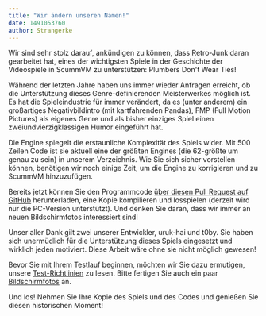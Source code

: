 ```yaml
---
title: "Wir ändern unseren Namen!"
date: 1491053760
author: Strangerke
---
```


Wir sind sehr stolz darauf, ankündigen zu können, dass Retro-Junk daran gearbeitet hat, eines der wichtigsten Spiele in der Geschichte der Videospiele in ScummVM zu unterstützen: Plumbers Don't Wear Ties!

Während der letzten Jahre haben uns immer wieder Anfragen erreicht, ob die Unterstützung dieses Genre-definierenden Meisterwerkes möglich ist. Es hat die Spieleindustrie für immer verändert, da es (unter anderem) ein großartiges Negativbildintro (mit kartfahrenden Pandas), FMP (Full Motion Pictures) als eigenes Genre und als bisher einziges Spiel einen zweiundvierzigklassigen Humor eingeführt hat.

Die Engine spiegelt die erstaunliche Komplexität des Spiels wider. Mit 500 Zeilen Code ist sie aktuell eine der größten Engines (die 62-größte um genau zu sein) in unserem Verzeichnis. Wie Sie sich sicher vorstellen können, benötigen wir noch einige Zeit, um die Engine zu korrigieren und zu ScummVM hinzuzufügen.

Bereits jetzt können Sie den Programmcode [über diesen Pull Request auf GitHub](https://github.com/scummvm/scummvm/pull/932) herunterladen, eine Kopie kompilieren und losspielen (derzeit wird nur die PC-Version unterstützt). Und denken Sie daran, dass wir immer an neuen Bildschirmfotos interessiert sind!

Unser aller Dank gilt zwei unserer Entwickler, uruk-hai und t0by. Sie haben sich unermüdlich für die Unterstützung dieses Spiels eingesetzt und wirklich jeden motiviert. Diese Arbeit wäre ohne sie nicht möglich gewesen!

Bevor Sie mit Ihrem Testlauf beginnen, möchten wir Sie dazu ermutigen, unsere [Test-Richtlinien](http://wiki.scummvm.org/index.php/Release_Testing) zu lesen. Bitte fertigen Sie auch ein paar [Bildschirmfotos](http://wiki.scummvm.org/index.php/Screenshots) an.

Und los! Nehmen Sie Ihre Kopie des Spiels und des Codes und genießen Sie diesen historischen Moment!
